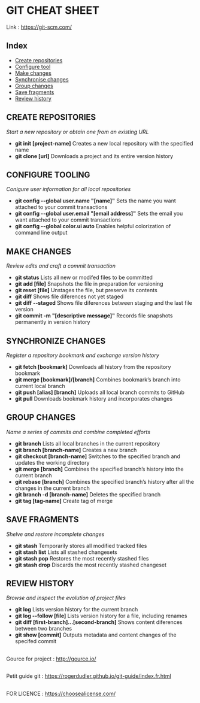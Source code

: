 # GIT CHEAT SHEET

Link : https://git-scm.com/

## Index

* [Create repositories](#createRepo)
* [Configure tool](#confTool)
* [Make changes](#makeChange)
* [Synchronise changes](#syncChanges)
* [Group changes](#groupChanges)
* [Save fragments](#saveFrag)
* [Review history](#revHistory)

##

## CREATE REPOSITORIES <a id=createRepo></a>

*Start a new repository or obtain one from an existing URL*
- **git init [project-name]** Creates a new local repository with the specified name
- **git clone [url]** Downloads a project and its entire version history

##

## CONFIGURE TOOLING <a id=confTool></a>

*Conigure user information for all local repositories*
- **git config --global user.name "[name]"** Sets the name you want attached to your commit transactions
- **git config --global user.email "[email address]"** Sets the email you want attached to your commit transactions
- **git config --global color.ui auto** Enables helpful colorization of command line output

##

## MAKE CHANGES <a id=makeChange></a>

*Review edits and craft a commit transaction*
- **git status** Lists all new or modifed files to be committed
- **git add [file]** Snapshots the file in preparation for versioning
- **git reset [file]** Unstages the file, but preserve its contents
- **git diff** Shows file diferences not yet staged
- **git diff --staged** Shows file diferences between staging and the last file version
- **git commit -m "[descriptive message]"** Records file snapshots permanently in version history

##

## SYNCHRONIZE CHANGES <a id=syncChanges></a>

*Register a repository bookmark and exchange version history*
- **git fetch [bookmark]** Downloads all history from the repository bookmark
- **git merge [bookmark]/[branch]** Combines bookmark’s branch into current local branch
- **git push [alias] [branch]** Uploads all local branch commits to GitHub
- **git pull** Downloads bookmark history and incorporates changes

##

## GROUP CHANGES <a id=groupChanges></a>

*Name a series of commits and combine completed efforts*
- **git branch** Lists all local branches in the current repository
- **git branch [branch-name]** Creates a new branch
- **git checkout [branch-name]** Switches to the specified branch and updates the working directory
- **git merge [branch]** Combines the specified branch’s history into the current branch
- **git rebase [branch]** Combines the specified branch’s history after all the changes in the current branch
- **git branch -d [branch-name]** Deletes the specified branch
- **git tag [tag-name]** Create tag of merge

##

## SAVE FRAGMENTS <a id=saveFrag></a>

*Shelve and restore incomplete changes*
- **git stash** Temporarily stores all modified tracked files
- **git stash list** Lists all stashed changesets
- **git stash pop** Restores the most recently stashed files
- **git stash drop** Discards the most recently stashed changeset

##

## REVIEW HISTORY <a id=revHistory></a>

*Browse and inspect the evolution of project files*
- **git log** Lists version history for the current branch
- **git log --follow [file]** Lists version history for a file, including renames
- **git diff [first-branch]...[second-branch]** Shows content diferences between two branches
- **git show [commit]** Outputs metadata and content changes of the specifed commit

##
Gource for project : http://gource.io/
##
Petit guide git : https://rogerdudler.github.io/git-guide/index.fr.html
##
FOR LICENCE : https://choosealicense.com/
##
